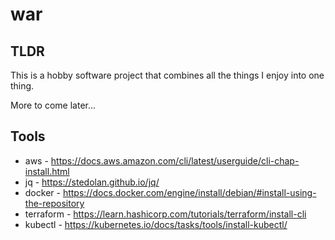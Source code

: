 # war


## TLDR

This is a hobby software project that combines all the things I enjoy into one thing.

More to come later...

## Tools

  * aws       - https://docs.aws.amazon.com/cli/latest/userguide/cli-chap-install.html
  * jq        - https://stedolan.github.io/jq/
  * docker    - https://docs.docker.com/engine/install/debian/#install-using-the-repository
  * terraform - https://learn.hashicorp.com/tutorials/terraform/install-cli
  * kubectl   - https://kubernetes.io/docs/tasks/tools/install-kubectl/
